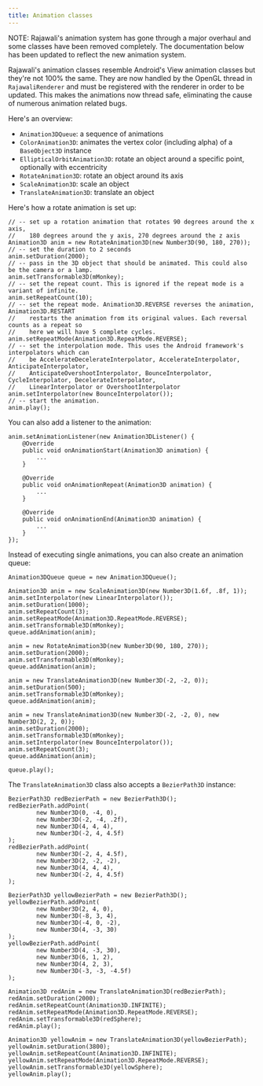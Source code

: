 ```yaml
---
title: Animation classes
---
```

NOTE: Rajawali's animation system has gone through a major overhaul and some classes have been removed completely. The documentation below has been updated to reflect the new animation system.

Rajawali's animation classes resemble Android's View animation classes but they're not 100% the same. They are now handled by the OpenGL thread in `RajawaliRenderer` and must be registered with the renderer in order to be updated. This makes the animations now thread safe, eliminating the cause of numerous animation related bugs.

Here's an overview:
* `Animation3DQueue`: a sequence of animations
* `ColorAnimation3D`: animates the vertex color (including alpha) of a `BaseObject3D` instance
* `EllipticalOrbitAnimation3D`: rotate an object around a specific point, optionally with eccentricity
* `RotateAnimation3D`: rotate an object around its axis
* `ScaleAnimation3D`: scale an object
* `TranslateAnimation3D`: translate an object

Here's how a rotate animation is set up:
```
// -- set up a rotation animation that rotates 90 degrees around the x axis,
//    180 degrees around the y axis, 270 degrees around the z axis
Animation3D anim = new RotateAnimation3D(new Number3D(90, 180, 270));
// -- set the duration to 2 seconds
anim.setDuration(2000);
// -- pass in the 3D object that should be animated. This could also be the camera or a lamp.
anim.setTransformable3D(mMonkey);
// -- set the repeat count. This is ignored if the repeat mode is a variant of infinite.
anim.setRepeatCount(10);
// -- set the repeat mode. Animation3D.REVERSE reverses the animation, Animation3D.RESTART
//    restarts the animation from its original values. Each reversal counts as a repeat so 
//    here we will have 5 complete cycles.
anim.setRepeatMode(Animation3D.RepeatMode.REVERSE);
// -- set the interpolation mode. This uses the Android framework's interpolators which can
//    be AccelerateDecelerateInterpolator, AccelerateInterpolator, AnticipateInterpolator,
//    AnticipateOvershootInterpolator, BounceInterpolator, CycleInterpolator, DecelerateInterpolator,
//    LinearInterpolator or OvershootInterpolator
anim.setInterpolator(new BounceInterpolator());
// -- start the animation.
anim.play();
```
You can also add a listener to the animation:
```
anim.setAnimationListener(new Animation3DListener() {
	@Override
	public void onAnimationStart(Animation3D animation) {
		...
	}

	@Override
	public void onAnimationRepeat(Animation3D animation) {
		...
	}

	@Override
	public void onAnimationEnd(Animation3D animation) {
		...
	}
});
```
Instead of executing single animations, you can also create an animation queue:
```
Animation3DQueue queue = new Animation3DQueue();

Animation3D anim = new ScaleAnimation3D(new Number3D(1.6f, .8f, 1));
anim.setInterpolator(new LinearInterpolator());
anim.setDuration(1000);
anim.setRepeatCount(3);
anim.setRepeatMode(Animation3D.RepeatMode.REVERSE);
anim.setTransformable3D(mMonkey);
queue.addAnimation(anim);

anim = new RotateAnimation3D(new Number3D(90, 180, 270));
anim.setDuration(2000);
anim.setTransformable3D(mMonkey);
queue.addAnimation(anim);

anim = new TranslateAnimation3D(new Number3D(-2, -2, 0));
anim.setDuration(500);
anim.setTransformable3D(mMonkey);
queue.addAnimation(anim);

anim = new TranslateAnimation3D(new Number3D(-2, -2, 0), new Number3D(2, 2, 0));
anim.setDuration(2000);
anim.setTransformable3D(mMonkey);
anim.setInterpolator(new BounceInterpolator());
anim.setRepeatCount(3);
queue.addAnimation(anim);

queue.play();
```
The `TranslateAnimation3D` class also accepts a `BezierPath3D` instance:
```
BezierPath3D redBezierPath = new BezierPath3D();
redBezierPath.addPoint(
		new Number3D(0, -4, 0),
		new Number3D(-2, -4, .2f),
		new Number3D(4, 4, 4),
		new Number3D(-2, 4, 4.5f)
);
redBezierPath.addPoint(
		new Number3D(-2, 4, 4.5f),
		new Number3D(2, -2, -2),
		new Number3D(4, 4, 4),
		new Number3D(-2, 4, 4.5f)
);

BezierPath3D yellowBezierPath = new BezierPath3D();
yellowBezierPath.addPoint(
		new Number3D(2, 4, 0),
		new Number3D(-8, 3, 4),
		new Number3D(-4, 0, -2),
		new Number3D(4, -3, 30)
);
yellowBezierPath.addPoint(
		new Number3D(4, -3, 30),
		new Number3D(6, 1, 2),
		new Number3D(4, 2, 3),
		new Number3D(-3, -3, -4.5f)
);

Animation3D redAnim = new TranslateAnimation3D(redBezierPath);
redAnim.setDuration(2000);
redAnim.setRepeatCount(Animation3D.INFINITE);
redAnim.setRepeatMode(Animation3D.RepeatMode.REVERSE);
redAnim.setTransformable3D(redSphere);
redAnim.play();

Animation3D yellowAnim = new TranslateAnimation3D(yellowBezierPath);
yellowAnim.setDuration(3800);
yellowAnim.setRepeatCount(Animation3D.INFINITE);
yellowAnim.setRepeatMode(Animation3D.RepeatMode.REVERSE);
yellowAnim.setTransformable3D(yellowSphere);
yellowAnim.play();
```